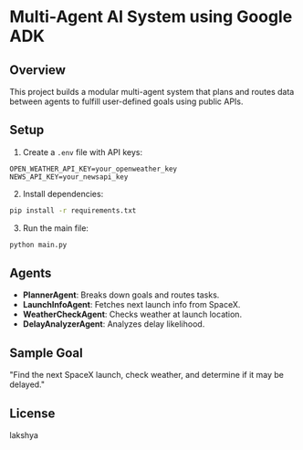 # Multi-Agent AI System using Google ADK

## Overview
This project builds a modular multi-agent system that plans and routes data between agents to fulfill user-defined goals using public APIs.

## Setup

1. Create a `.env` file with API keys:
```
OPEN_WEATHER_API_KEY=your_openweather_key
NEWS_API_KEY=your_newsapi_key
```

2. Install dependencies:
```bash
pip install -r requirements.txt
```

3. Run the main file:
```bash
python main.py
```

## Agents
- **PlannerAgent**: Breaks down goals and routes tasks.
- **LaunchInfoAgent**: Fetches next launch info from SpaceX.
- **WeatherCheckAgent**: Checks weather at launch location.
- **DelayAnalyzerAgent**: Analyzes delay likelihood.

## Sample Goal
"Find the next SpaceX launch, check weather, and determine if it may be delayed."

## License
lakshya
